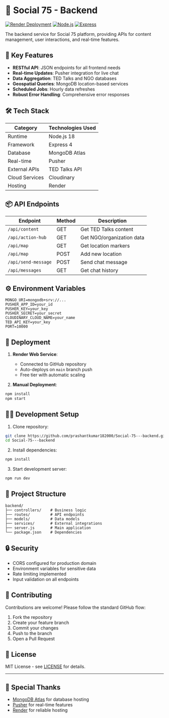 # 🔧 Social 75 - Backend

[![Render Deployment](https://img.shields.io/badge/Deployed%20on-Render-46d3ff?style=for-the-badge)](https://socio-99.onrender.com)
[![Node.js](https://img.shields.io/badge/Node.js-18-green?style=for-the-badge&logo=node.js)](https://nodejs.org/)
[![Express](https://img.shields.io/badge/Express-4.18-black?style=for-the-badge&logo=express)](https://expressjs.com/)

The backend service for Social 75 platform, providing APIs for content management, user interactions, and real-time features.

## 🚀 Key Features

- **RESTful API**: JSON endpoints for all frontend needs
- **Real-time Updates**: Pusher integration for live chat
- **Data Aggregation**: TED Talks and NGO databases
- **Geospatial Queries**: MongoDB location-based services
- **Scheduled Jobs**: Hourly data refreshes
- **Robust Error Handling**: Comprehensive error responses

## 🛠 Tech Stack

| Category           | Technologies Used |
|--------------------|-------------------|
| Runtime            | Node.js 18        |
| Framework          | Express 4         |
| Database           | MongoDB Atlas     |
| Real-time          | Pusher            |
| External APIs      | TED Talks API     |
| Cloud Services     | Cloudinary        |
| Hosting            | Render            |

## 📦 API Endpoints

| Endpoint            | Method | Description                     |
|---------------------|--------|---------------------------------|
| `/api/content`      | GET    | Get TED Talks content          |
| `/api/action-hub`   | GET    | Get NGO/organization data      |
| `/api/map`          | GET    | Get location markers           |
| `/api/map`          | POST   | Add new location               |
| `/api/send-message` | POST   | Send chat message              |
| `/api/messages`     | GET    | Get chat history               |

## ⚙️ Environment Variables

```env
MONGO_URI=mongodb+srv://...
PUSHER_APP_ID=your_id
PUSHER_KEY=your_key
PUSHER_SECRET=your_secret
CLOUDINARY_CLOUD_NAME=your_name
TED_API_KEY=your_key
PORT=10000
```

## 🚀 Deployment

1. **Render Web Service**:
   - Connected to GitHub repository
   - Auto-deploys on `main` branch push
   - Free tier with automatic scaling

2. **Manual Deployment**:
```bash
npm install
npm start
```

## 🧑‍💻 Development Setup

1. Clone repository:
```bash
git clone https://github.com/prashantkumar182000/Social-75---backend.git
cd Social-75---backend
```

2. Install dependencies:
```bash
npm install
```

3. Start development server:
```bash
npm run dev
```

## 📂 Project Structure

```
backend/
├── controllers/    # Business logic
├── routes/         # API endpoints
├── models/         # Data models
├── services/       # External integrations
├── server.js       # Main application
└── package.json    # Dependencies
```

## 🔒 Security

- CORS configured for production domain
- Environment variables for sensitive data
- Rate limiting implemented
- Input validation on all endpoints

## 🤝 Contributing

Contributions are welcome! Please follow the standard GitHub flow:

1. Fork the repository
2. Create your feature branch
3. Commit your changes
4. Push to the branch
5. Open a Pull Request

## 📄 License

MIT License - see [LICENSE](LICENSE) for details.

---

## 🌟 Special Thanks

- [MongoDB Atlas](https://www.mongodb.com/atlas) for database hosting
- [Pusher](https://pusher.com/) for real-time features
- [Render](https://render.com/) for reliable hosting
```

